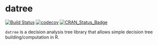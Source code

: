 # datree

[![Build Status](https://travis-ci.org/jongbinjung/datree.svg?branch=master)](https://travis-ci.org/jongbinjung/datree)
[![codecov](https://codecov.io/gh/jongbinjung/datree/branch/master/graph/badge.svg)](https://codecov.io/gh/jongbinjung/datree)
[![CRAN_Status_Badge](http://www.r-pkg.org/badges/version/datree)](http://cran.r-project.org/package=datree)

`datree` is a decision analysis tree library that allows simple decision tree building/computation in R.
